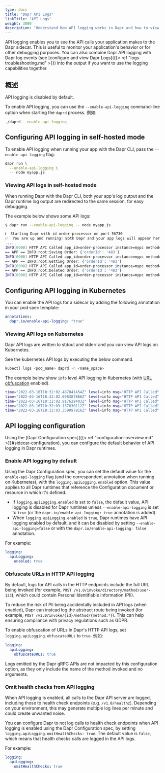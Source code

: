 ```yaml
---
type: docs
title: "Dapr API Logs"
linkTitle: "API Logs"
weight: 3000
description: "Understand how API logging works in Dapr and how to view logs"
---
```


API logging enables you to see the API calls your application makes to the Dapr sidecar. This is useful to monitor your application's behavior or for other debugging purposes. You can also combine Dapr API logging with Dapr log events (see [configure and view Dapr Logs]({{< ref "logs-troubleshooting.md" >}}) into the output if you want to use the logging capabilities together.

## 概述

API logging is disabled by default.

To enable API logging, you can use the `--enable-api-logging` command-line option when starting the `daprd` process. 例如:

```bash
./daprd --enable-api-logging
```

## Configuring API logging in self-hosted mode

To enable API logging when running your app with the Dapr CLI, pass the `--enable-api-logging` flag:

```bash
dapr run \
  --enable-api-logging \
  -- node myapp.js
```

### Viewing API logs in self-hosted mode

When running Dapr with the Dapr CLI, both your app's log output and the Dapr runtime log output are redirected to the same session, for easy debugging.

The example below shows some API logs:

```bash
$ dapr run --enable-api-logging -- node myapp.js

ℹ️  Starting Dapr with id order-processor on port 56730
✅  You are up and running! Both Dapr and your app logs will appear here.
.....
INFO[0000] HTTP API Called app_id=order-processor instance=mypc method="POST /v1.0/state/mystate" scope=dapr.runtime.http-info type=log useragent=Go-http-client/1.1 ver=edge
== APP == INFO:root:Saving Order: {'orderId': '483'}
INFO[0000] HTTP API Called app_id=order-processor instance=mypc method="GET /v1.0/state/mystate/key123" scope=dapr.runtime.http-info type=log useragent=Go-http-client/1.1 ver=edge
== APP == INFO:root:Getting Order: {'orderId': '483'}
INFO[0000] HTTP API Called app_id=order-processor instance=mypc method="DELETE /v1.0/state/mystate" scope=dapr.runtime.http-info type=log useragent=Go-http-client/1.1 ver=edge
== APP == INFO:root:Deleted Order: {'orderId': '483'}
INFO[0000] HTTP API Called app_id=order-processor instance=mypc method="PUT /v1.0/metadata/cliPID" scope=dapr.runtime.http-info type=log useragent=Go-http-client/1.1 ver=edge
```

## Configuring API logging in Kubernetes

You can enable the API logs for a sidecar by adding the following annotation in your pod spec template:

```yaml
annotations:
  dapr.io/enable-api-logging: "true"
```

### Viewing API logs on Kubernetes

Dapr API logs are written to stdout and stderr and you can view API logs on Kubernetes.

See the kubernetes API logs by executing the below command.

```bash
kubectl logs <pod_name> daprd -n <name_space>
```

The example below show `info` level API logging in Kubernetes (with [URL obfuscation](#obfuscate-urls-in-http-api-logging) enabled).

```bash
time="2022-03-16T18:32:02.487041454Z" level=info msg="HTTP API Called" method="POST /v1.0/invoke/{id}/method/{method:*}" app_id=invoke-caller instance=invokecaller-f4f949886-cbnmt scope=dapr.runtime.http-info type=log useragent=Go-http-client/1.1 ver=edge
time="2022-03-16T18:32:02.698387866Z" level=info msg="HTTP API Called" method="POST /v1.0/invoke/{id}/method/{method:*}" app_id=invoke-caller instance=invokecaller-f4f949886-cbnmt scope=dapr.runtime.http-info type=log useragent=Go-http-client/1.1 ver=edge
time="2022-03-16T18:32:02.917629403Z" level=info msg="HTTP API Called" method="POST /v1.0/invoke/{id}/method/{method:*}" app_id=invoke-caller instance=invokecaller-f4f949886-cbnmt scope=dapr.runtime.http-info type=log useragent=Go-http-client/1.1 ver=edge
time="2022-03-16T18:32:03.137830112Z" level=info msg="HTTP API Called" method="POST /v1.0/invoke/{id}/method/{method:*}" app_id=invoke-caller instance=invokecaller-f4f949886-cbnmt scope=dapr.runtime.http-info type=log useragent=Go-http-client/1.1 ver=edge
time="2022-03-16T18:32:03.359097916Z" level=info msg="HTTP API Called" method="POST /v1.0/invoke/{id}/method/{method:*}" app_id=invoke-caller instance=invokecaller-f4f949886-cbnmt scope=dapr.runtime.http-info type=log useragent=Go-http-client/1.1 ver=edge
```

## API logging configuration

Using the [Dapr Configuration spec]({{< ref "configuration-overview.md" >}}#sidecar-configuration), you can configure the default behavior of API logging in Dapr runtimes.

### Enable API logging by default

Using the Dapr Configuration spec, you can set the default value for the `--enable-api-logging` flag (and the correspondent annotation when running on Kubernetes), with the `logging.apiLogging.enabled` option. This value applies to all Dapr runtimes that reference the Configuration document or resource in which it's defined.

- If `logging.apiLogging.enabled` is set to `false`, the default value, API logging is disabled for Dapr runtimes unless `--enable-api-logging` is set to `true` (or the `dapr.io/enable-api-logging: true` annotation is added).
- When `logging.apiLogging.enabled` is `true`, Dapr runtimes have API logging enabled by default, and it can be disabled by setting `--enable-api-logging=false` or with the `dapr.io/enable-api-logging: false` annotation.

For example:

```yaml
logging:
  apiLogging:
    enabled: true
```

### Obfuscate URLs in HTTP API logging

By default, logs for API calls in the HTTP endpoints include the full URL being invoked (for example, `POST /v1.0/invoke/directory/method/user-123`), which could contain Personal Identifiable Information (PII).

To reduce the risk of PII being accidentally included in API logs (when enabled), Dapr can instead log the abstract route being invoked (for example, `POST /v1.0/invoke/{id}/method/{method:*}`). This can help ensuring compliance with privacy regulations such as GDPR.

To enable obfuscation of URLs in Dapr's HTTP API logs, set `logging.apiLogging.obfuscateURLs` to `true`. 例如:

```yaml
logging:
  apiLogging:
    obfuscateURLs: true
```

Logs emitted by the Dapr gRPC APIs are not impacted by this configuration option, as they only include the name of the method invoked and no arguments.

### Omit health checks from API logging

When API logging is enabled, all calls to the Dapr API server are logged, including those to health check endpoints (e.g. `/v1.0/healthz`). Depending on your environment, this may generate multiple log lines per minute and could create unwanted noise.

You can configure Dapr to not log calls to health check endpoints when API logging is enabled using the Dapr Configuration spec, by setting `logging.apiLogging.omitHealthChecks: true`. The default value is `false`, which means that health checks calls are logged in the API logs.

For example:

```yaml
logging:
  apiLogging:
    omitHealthChecks: true
```
